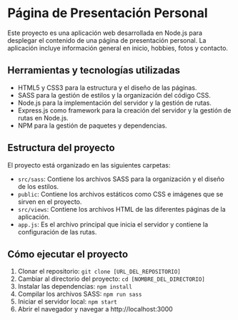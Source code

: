 # Página de Presentación Personal

Este proyecto es una aplicación web desarrollada en Node.js para desplegar el contenido de una página de presentación personal. La aplicación incluye información general en inicio, hobbies, fotos y contacto.

## Herramientas y tecnologías utilizadas

- HTML5 y CSS3 para la estructura y el diseño de las páginas.
- SASS para la gestión de estilos y la organización del código CSS.
- Node.js para la implementación del servidor y la gestión de rutas.
- Express.js como framework para la creación del servidor y la gestión de rutas en Node.js.
- NPM para la gestión de paquetes y dependencias.

## Estructura del proyecto

El proyecto está organizado en las siguientes carpetas:

- `src/sass`: Contiene los archivos SASS para la organización y el diseño de los estilos.
- `public`: Contiene los archivos estáticos como CSS e imágenes que se sirven en el proyecto.
- `src/views`: Contiene los archivos HTML de las diferentes páginas de la aplicación.
- `app.js`: Es el archivo principal que inicia el servidor y contiene la configuración de las rutas.

## Cómo ejecutar el proyecto

1. Clonar el repositorio: `git clone [URL_DEL_REPOSITORIO]`
2. Cambiar al directorio del proyecto: `cd [NOMBRE_DEL_DIRECTORIO]`
3. Instalar las dependencias: `npm install`
4. Compilar los archivos SASS: `npm run sass`
5. Iniciar el servidor local: `npm start`
6. Abrir el navegador y navegar a http://localhost:3000
